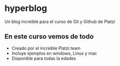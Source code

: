 # hyperblog
Un blog increible para el curso de Git y Github de Platzi

## En este curso vemos de todo
* Creado por el increible Platzi team
* Incluye ejemplos en windows, Linux y mac 
* Disponible para todas la edades